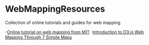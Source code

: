 # WebMappingResources
Collection of online tutorials and guides for web mapping 

-[Online tutorial on web mapping from MIT](http://duspviz.mit.edu/web-map-workshop/)
-[Introduction to D3.js Web Mapping Through 7 Simple Maps](http://maptimelex.github.io/d3-mapping/)
